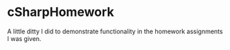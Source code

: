 # cSharpHomework
A little ditty I did to demonstrate functionality in the homework assignments I was given.
